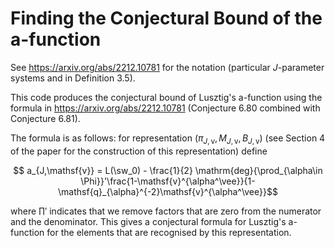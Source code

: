 # Finding the Conjectural Bound of the a-function

See https://arxiv.org/abs/2212.10781 for the notation (particular $J$-parameter systems and in Definition 3.5).

This code produces the conjectural bound of Lusztig's a-function using the formula in https://arxiv.org/abs/2212.10781 (Conjecture 6.80 combined with Conjecture 6.81). 

The formula is as follows: for representation $(\pi_{J,\mathsf{v}},M_{J,\mathsf{v}},B_{J,\mathsf{v}})$ (see Section 4 of the paper for the construction of this representation) define

$$ a_{J,\mathsf{v}} = L(\sw_0) - \frac{1}{2} \mathrm{deg}{\prod_{\alpha\in \Phi}}'\frac{1-\mathsf{v}^{\alpha^\vee}}{1-\mathsf{q}_{\alpha}^{-2}\mathsf{v}^{\alpha^\vee}}$$

where ${\prod}'$ indicates that we remove factors that are zero from the numerator and the denominator. This gives a conjectural formula for Lusztig's a-function for the elements that are recognised by this representation. 


